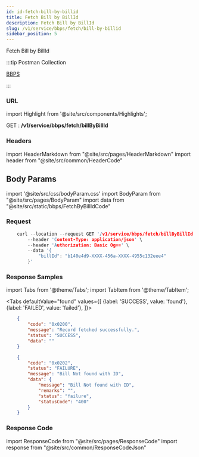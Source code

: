 ```yaml
---
id: id-fetch-bill-by-billid
title: Fetch Bill by BillId
description: Fetch Bill by BillId
slug: /v1/service/bbps/fetch/bill-by-billid
sidebar_position: 5
---
```


Fetch Bill by BillId

:::tip Postman Collection

<a href="https://www.google.com" target="_blank">BBPS</a>

:::

### URL

import Highlight from '@site/src/components/Highlights';

<Highlight className="get">GET</Highlight> : <strong>/v1/service/bbps/fetch/billByBillId</strong>

### Headers

import HeaderMarkdown from "@site/src/pages/HeaderMarkdown"
import header from "@site/src/common/HeaderCode"

<HeaderMarkdown data={header}/>

## Body Params

import '@site/src/css/bodyParam.css'
import BodyParam from "@site/src/pages/BodyParam"
import data from "@site/src/static/bbps/FetchByBillIdCode"

<BodyParam data={data}/>

### Request

```c title="Example Request"
    curl --location --request GET '/v1/service/bbps/fetch/billByBillId' \
        --header 'Content-Type: application/json' \
        --header 'Authorization: Basic Og==' \
        --data '{
            "billId": "b140e4d9-XXXX-456a-XXXX-4955c132eee4"
        }'
```

### Response Samples

import Tabs from '@theme/Tabs';
import TabItem from '@theme/TabItem';

<Tabs
    defaultValue="found"
    values={[
        {label: 'SUCCESS', value: 'found'},
        {label: 'FAILED', value: 'failed'},
    ]}>

<TabItem value="found">

```json
    {
        "code": "0x0200",
        "message": "Record fetched successfully.",
        "status": "SUCCESS",
        "data": ""
    }
```

</TabItem>

<TabItem value="failed">

```json
    {
        "code": "0x0202",
        "status": "FAILURE",
        "message": "Bill Not found with ID",
        "data": {
            "message": "Bill Not found with ID",
            "remarks": "",
            "status": "failure",
            "statusCode": "400"
        }
    }
```

</TabItem>
</Tabs>

### Response Code

import ResponseCode from "@site/src/pages/ResponseCode"
import response from "@site/src/common/ResponseCodeJson"

<ResponseCode data={response}/>